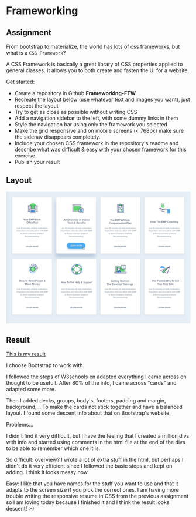 # Frameworking

## Assignment

From bootstrap to materialize, the world has lots of css frameworks, but what is a `CSS Framework`?

A CSS Framework is basically a great library of CSS properties applied to general classes.
It allows you to both create and fasten the UI for a website.

Get started:
- Create a repository in Github **Frameworking-FTW**
- Recreate the layout below (use whatever text and images you want), just respect the layout
- Try to get as close as possible without writing CSS
- Add a navigation sidebar to the left, with some dummy links in them
- Style the navigation bar using only the framework you selected
- Make the grid responsive and on mobile screens (< 768px) make sure the sidenav disappears completely.
- Include your chosen CSS framework in the repository's readme and describe what was difficult & easy with your chosen framework for this exercise.
- Publish your result

## Layout

![Layout](Images/exercise-1.png)

## Result 

[This is my result](https://tinevancorenland.github.io/Frameworking/)

I choose Bootstrap to work with. 

I followed the steps of W3schools en adapted everything I came across en thought to be usefull. After 80% of the info, I came across "cards" and adapted some more. 

Then I added decks, groups, body's, footers, padding and margin, background,... To make the cards not stick together and have a balanced layout. I found some descent info about that on Bootstrap's website. 

Problems... 

I didn't find it very difficult, but I have the feeling that I created a million divs with info and started using comments in the html file at the end of the divs to be able to remember which one it is. 

So difficult: overview? I wrote a lot of extra stuff in the html, but perhaps I didn't do it very efficient since I followed the basic steps and kept on adding. I think it looks messy now. 

Easy: I like that you have names for the stuff you want to use and that it adapts to the screen size if you pick the correct ones. I am having more trouble writing the responsive resume in CSS from the previous assignment so I am loving today because I finished it and I think the result looks descent! :-)
